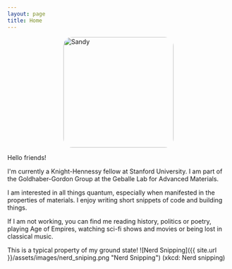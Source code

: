 ```yaml
---
layout: page 
title: Home
---
```


<img src= "{{ site.url }}/assets/images/sandesh.png" alt="Sandy" height="250" width="250" style="border-radius: 20px; margin-left: auto; margin-right: auto; display: block"> 

Hello friends! 

I'm currently a Knight-Hennessy fellow at Stanford University. I am part of the Goldhaber-Gordon Group at the Geballe Lab for Advanced Materials.

I am interested in all things quantum, especially when manifested in the properties of materials. I enjoy writing short snippets of code and building things.

If I am not working, you can find me reading history, politics or poetry, playing Age of Empires, watching sci-fi shows and movies or being lost in classical music.

This is a typical property of my ground state! 
![Nerd Snipping]({{ site.url }}/assets/images/nerd_sniping.png "Nerd Snipping")
(xkcd: Nerd snipping)
